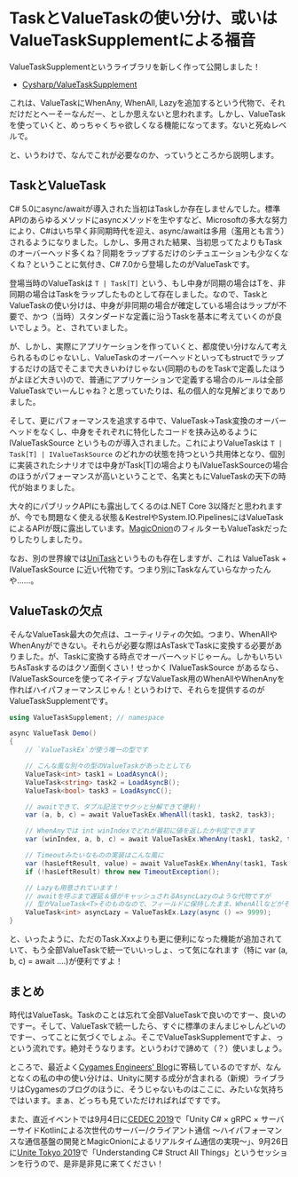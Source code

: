 # TaskとValueTaskの使い分け、或いはValueTaskSupplementによる福音

ValueTaskSupplementというライブラリを新しく作って公開しました！

* [Cysharp/ValueTaskSupplement](https://github.com/Cysharp/ValueTaskSupplement)

これは、ValueTaskにWhenAny, WhenAll, Lazyを追加するという代物で、それだけだとヘーそーなんだー、としか思えないと思われます。しかし、ValueTaskを使っていくと、めっちゃくちゃ欲しくなる機能になってます。ないと死ぬレベルで。

と、いうわけで、なんでこれが必要なのか、っていうところから説明します。

TaskとValueTask
---
C# 5.0にasync/awaitが導入された当初はTaskしか存在しませんでした。標準APIのあらゆるメソッドにasyncメソッドを生やすなど、Microsoftの多大な努力により、C#はいち早く非同期時代を迎え、async/awaitは多用（濫用とも言う）されるようになりました。しかし、多用された結果、当初思ってたよりもTaskのオーバーヘッド多くね？同期をラップするだけのシチュエーションも少なくなくね？ということに気付き、C# 7.0から登場したのがValueTaskです。

登場当時のValueTaskは `T | Task[T]` という、もし中身が同期の場合はTを、非同期の場合はTaskをラップしたものとして存在しました。なので、TaskとValueTaskの使い分けは、中身が非同期の場合が確定している場合はラップが不要で、かつ（当時）スタンダードな定義に沿うTaskを基本に考えていくのが良いでしょう。と、されていました。

が、しかし、実際にアプリケーションを作っていくと、都度使い分けなんて考えられるものじゃないし、ValueTaskのオーバーヘッドといってもstructでラップするだけの話でそこまで大きいわけじゃない(同期のものをTaskで定義したほうがよほど大きい)ので、普通にアプリケーションで定義する場合のルールは全部ValueTaskでいーんじゃね？と思っていたりは、私の個人的な見解どまりでありました。

そして、更にパフォーマンスを追求する中で、ValueTask->Task変換のオーバーヘッドをなくし、中身をそれぞれに特化したコードを挟み込めるように IValueTaskSource というものが導入されました。これによりValueTaskは `T | Task[T] | IValueTaskSource` のどれかの状態を持つという共用体となり、個別に実装されたシナリオでは中身がTask[T]の場合よりもIValueTaskSourceの場合のほうがパフォーマンスが高いということで、名実ともにValueTaskの天下の時代が始まりました。

大々的にパブリックAPIにも露出してくるのは.NET Core 3以降だと思われますが、今でも問題なく使える状態＆KestrelやSystem.IO.PipelinesにはValueTaskによるAPIが既に露出しています。[MagicOnion](https://github.com/Cysharp/MagicOnion)のフィルターもValueTaskだったりしたりしましたり。

なお、別の世界線では[UniTask](https://github.com/Cysharp/UniTask)というものも存在しますが、これは ValueTask + IValueTaskSource に近い代物です。つまり別にTaskなんていらなかったんや……。

ValueTaskの欠点
---
そんなValueTask最大の欠点は、ユーティリティの欠如。つまり、WhenAllやWhenAnyができない。それらが必要な際はAsTaskでTaskに変換する必要がありました。が、Taskに変換する時点でオーバーヘッドじゃーん。しかもいちいちAsTaskするのはクソ面倒くさい！せっかく IValueTaskSource があるなら、IValueTaskSourceを使ってネイティブなValueTask用のWhenAllやWhenAnyを作ればハイパフォーマンスじゃん！というわけで、それらを提供するのがValueTaskSupplementです。

```csharp
using ValueTaskSupplement; // namespace

async ValueTask Demo()
{
    // `ValueTaskEx`が使う唯一の型です

    // こんな風な別々の型のValueTaskがあったとしても
    ValueTask<int> task1 = LoadAsyncA();
    ValueTask<string> task2 = LoadAsyncB();
    ValueTask<bool> task3 = LoadAsyncC();

    // awaitできて、タプル記法でサクッと分解できて便利！
    var (a, b, c) = await ValueTaskEx.WhenAll(task1, task2, task3);

    // WhenAnyでは int winIndexでどれが最初に値を返したか判定できます
    var (winIndex, a, b, c) = await ValueTaskEx.WhenAny(task1, task2, task2);

    // Timeoutみたいなものの実装はこんな風に
    var (hasLeftResult, value) = await ValueTaskEx.WhenAny(task1, Task.Delay(TimeSpan.FromSeconds(1)));
    if (!hasLeftResult) throw new TimeoutException();

    // Lazyも用意されています！
    // awaitを呼ぶまで遅延＆値がキャッシュされるAsyncLazyのような代物ですが
    // 型がValueTask<T>そのものなので、フィールドに保持したまま、WhenAllなどがそのまま書けて便利
    ValueTask<int> asyncLazy = ValueTaskEx.Lazy(async () => 9999);
}
```

と、いったように、ただのTask.Xxxよりも更に便利になった機能が追加されていて、もう全部ValueTaskで統一でいいっしょ、って気になれます（特に var (a, b, c) = await ....)が便利ですよ！

まとめ
---
時代はValueTask。Taskのことは忘れて全部ValueTaskで良いのですー、良いのですー。そして、ValueTaskで統一したら、すぐに標準のまんまじゃしんどいのですー、ってことに気づくでしょふ。そこでValueTaskSupplementですよ、っという流れです。絶対そうなります。というわけで諦めて（？）使いましょう。

ところで、最近よく[Cygames Engineers' Blog](http://tech.cygames.co.jp/)に寄稿しているのですが、なんとなくの私の中の使い分けは、Unityに関する成分が含まれる（新規）ライブラリはCygamesのブログのほうに、そうじゃないものはここに、みたいな気持ちではいます。まぁ、どっちも見ていただければればですです。

また、直近イベントでは9月4日に[CEDEC 2019](http://cedec.cesa.or.jp/2019/)で「Unity C# × gRPC × サーバーサイドKotlinによる次世代のサーバー/クライアント通信 〜ハイパフォーマンスな通信基盤の開発とMagicOnionによるリアルタイム通信の実現〜」、9月26日に[Unite Tokyo 2019](https://events.unity3d.jp/unitetokyo/)で「Understanding C# Struct All Things」というセッションを行うので、是非是非見に来てください！
